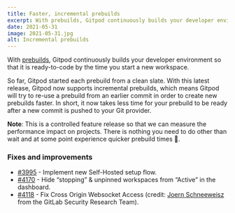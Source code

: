 ```yaml
---
title: Faster, incremental prebuilds
excerpt: With prebuilds, Gitpod continuously builds your developer environment so that it is ready-to-code by the time you start a new workspace. So far, Gitpod started each prebuild from a clean slate. With this latest release, Gitpod now supports incremental prebuilds.
date: 2021-05-31
image: 2021-05-31.jpg
alt: Incremental prebuilds
---
```


<script>
  import Contributors from "$lib/components/changelog/contributors.svelte";
</script>

With [prebuilds](/docs/configure/projects/prebuilds), Gitpod continuously builds your developer environment so that it is ready-to-code by the time you start a new workspace.

So far, Gitpod started each prebuild from a clean slate. With this latest release, Gitpod now supports incremental prebuilds, which means Gitpod will try to re-use a prebuild from an earlier commit in order to create new prebuilds faster. In short, it now takes less time for your prebuild to be ready after a new commit is pushed to your Git provider.

**Note**: This is a controlled feature release so that we can measure the performance impact on projects. There is nothing you need to do other than wait and at some point experience quicker prebuild times 🚀.

### Fixes and improvements

-   [#3995](https://github.com/gitpod-io/gitpod/pull/3995) - Implement new Self-Hosted setup flow.
-   [#4170](https://github.com/gitpod-io/gitpod/pull/4170) - Hide “stopping” & unpinned workspaces from “Active” in the dashboard.
-   [#4118](https://github.com/gitpod-io/gitpod/pull/4118) - Fix Cross Origin Websocket Access (credit: [Joern Schneeweisz](https://gitlab.com/joernchen) from the GitLab Security Research Team).

<p><Contributors usernames="jankeromnes,svenefftinge,csweichel,AlexTugarev,gtsiolis,geropl" /></p>
